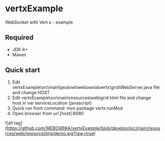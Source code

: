 # vertxExample
WebSocket with Vert.x - example

## Required
- JDK 6+
- Maven


## Quick start
1. Edit vertxExample\src\main\java\net\webownia\vertx\grid\WebServer.java file and change HOST
2. Edit vertxExample\src\main\resources\web\grid.html file and change host in var serviceLocation (javascript) 
3. Quick run from command: mvn package vertx:runMod
4. Open browser from url [host]:8080 


![alt tag] (https://github.com/WEBOWNIA/vertxExample/blob/develop/src/main/resources/web/resource/img/demo.jpg?raw=true)
